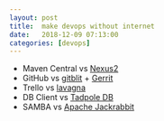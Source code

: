 ```yaml
---
layout: post
title:  make devops without internet
date:   2018-12-09 07:13:00
categories: [devops]
---
```

- Maven Central vs [Nexus2](https://help.sonatype.com/repomanager2/download#Download-NexusRepositoryManager2OSS)
- GitHub vs [gitblit](http://gitblit.com/) + [Gerrit](https://www.gerritcodereview.com/)
- Trello vs [lavagna](https://lavagna.io/)
- DB Client vs [Tadpole DB](https://sites.google.com/site/tadpolefordb/)
- SAMBA vs [Apache Jackrabbit](http://jackrabbit.apache.org/jcr/index.html)
